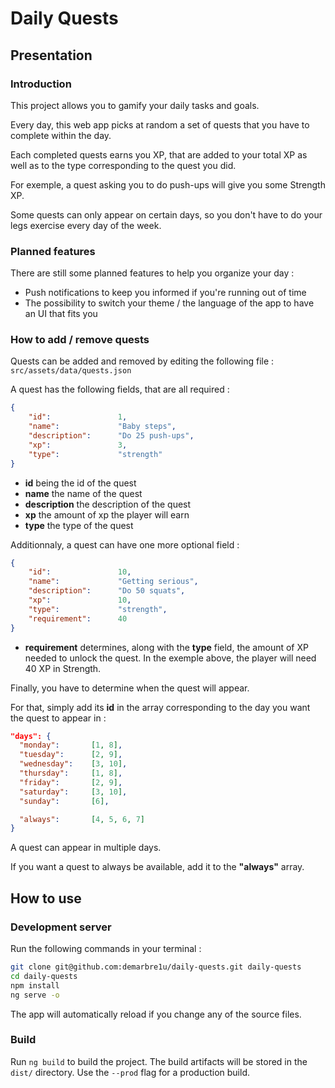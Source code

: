 # Daily Quests

## Presentation

### Introduction

This project allows you to gamify your daily tasks and goals.

Every day, this web app picks at random a set of quests that you have to complete within the day.

Each completed quests earns you XP, that are added to your total XP as well as to the type corresponding to the quest you did.

For exemple, a quest asking you to do push-ups will give you some Strength XP.

Some quests can only appear on certain days, so you don't have to do your legs exercise every day of the week.

### Planned features

There are still some planned features to help you organize your day : 

 - Push notifications to keep you informed if you're running out of time
 - The possibility to switch your theme / the language of the app to have an UI that fits you

### How to add / remove quests

Quests can be added and removed by editing the following file : `src/assets/data/quests.json`

A quest has the following fields, that are all required : 

```json
{
    "id":               1,
    "name":             "Baby steps",
    "description":      "Do 25 push-ups", 
    "xp":               3, 
    "type":             "strength"
}
```

 - **id** being the id of the quest
 - **name** the name of the quest
 - **description** the description of the quest
 - **xp** the amount of xp the player will earn
 - **type** the type of the quest
 
Additionnaly, a quest can have one more optional field : 

```json
{
    "id":               10,
    "name":             "Getting serious",
    "description":      "Do 50 squats", 
    "xp":               10,
    "type":             "strength",
    "requirement":      40
}
```

 - **requirement** determines, along with the **type** field, the amount of XP needed to unlock the quest. In the exemple above, the player will need 40 XP in Strength.
 
Finally, you have to determine when the quest will appear.

For that, simply add its **id** in the array corresponding to the day you want the quest to appear in : 

```json
"days": {
  "monday":       [1, 8], 
  "tuesday":      [2, 9], 
  "wednesday":    [3, 10], 
  "thursday":     [1, 8], 
  "friday":       [2, 9], 
  "saturday":     [3, 10], 
  "sunday":       [6],

  "always":       [4, 5, 6, 7]
}
```

A quest can appear in multiple days.

If you want a quest to always be available, add it to the **"always"** array.

## How to use

### Development server

Run the following commands in your terminal : 

```bash
git clone git@github.com:demarbre1u/daily-quests.git daily-quests
cd daily-quests
npm install
ng serve -o
```

The app will automatically reload if you change any of the source files.

### Build

Run `ng build` to build the project. The build artifacts will be stored in the `dist/` directory. Use the `--prod` flag for a production build.
